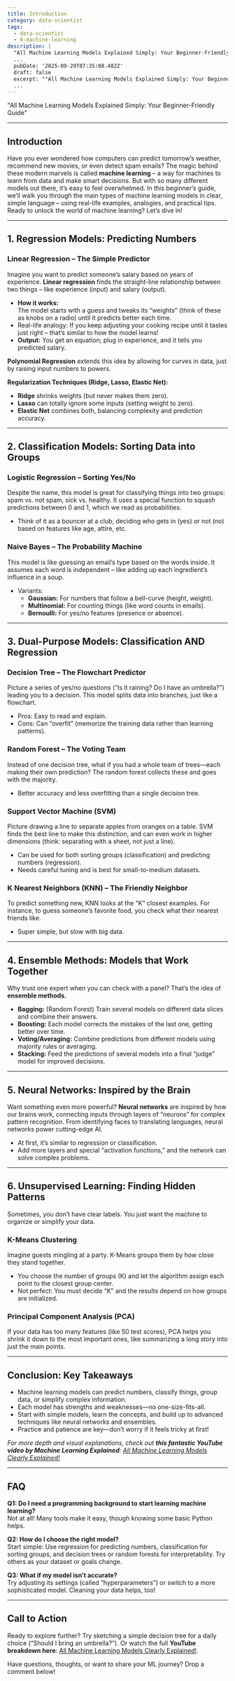 ```yaml
---
title: Introduction
category: data-scientist
tags:
  - data-scientist
  - 6-machine-learning
description: |
  "All Machine Learning Models Explained Simply: Your Beginner-Friendly Guide"\n--- Have you ever wondered how computers can predict tomorrow’s weather,
  ...
  pubDate: '2025-09-29T07:35:08.482Z'
  draft: false
  excerpt: ""All Machine Learning Models Explained Simply: Your Beginner-Friendly Guide"\n--- Have you ever wondered how computers can predict tomorrow’s weather,"
  ...
---
```


"All Machine Learning Models Explained Simply: Your Beginner-Friendly Guide"

---

## Introduction

Have you ever wondered how computers can predict tomorrow’s weather, recommend new movies, or even detect spam emails? The magic behind these modern marvels is called **machine learning** – a way for machines to learn from data and make smart decisions. But with so many different models out there, it’s easy to feel overwhelmed. In this beginner’s guide, we’ll walk you through the main types of machine learning models in clear, simple language – using real-life examples, analogies, and practical tips. Ready to unlock the world of machine learning? Let’s dive in!

---

## 1. Regression Models: Predicting Numbers

### **Linear Regression – The Simple Predictor**

Imagine you want to predict someone’s salary based on years of experience. **Linear regression** finds the straight-line relationship between two things – like experience (input) and salary (output).

- **How it works:**  
  The model starts with a guess and tweaks its “weights” (think of these as knobs on a radio) until it predicts better each time.
- Real-life analogy: If you keep adjusting your cooking recipe until it tastes just right – that’s similar to how the model learns!
- **Output:** You get an equation; plug in experience, and it tells you predicted salary.

**Polynomial Regression** extends this idea by allowing for curves in data, just by raising input numbers to powers.

**Regularization Techniques (Ridge, Lasso, Elastic Net):**
- **Ridge** shrinks weights (but never makes them zero).
- **Lasso** can totally ignore some inputs (setting weight to zero).
- **Elastic Net** combines both, balancing complexity and prediction accuracy.

---

## 2. Classification Models: Sorting Data into Groups

### **Logistic Regression – Sorting Yes/No**

Despite the name, this model is great for classifying things into two groups: spam vs. not spam, sick vs. healthy. It uses a special function to squash predictions between 0 and 1, which we read as probabilities.

- Think of it as a bouncer at a club, deciding who gets in (yes) or not (no) based on features like age, attire, etc.

### **Naive Bayes – The Probability Machine**

This model is like guessing an email’s type based on the words inside. It assumes each word is independent – like adding up each ingredient’s influence in a soup.

- Variants:
  - **Gaussian:** For numbers that follow a bell-curve (height, weight).
  - **Multinomial:** For counting things (like word counts in emails).
  - **Bernoulli:** For yes/no features (presence or absence).

---

## 3. Dual-Purpose Models: Classification AND Regression

### **Decision Tree – The Flowchart Predictor**

Picture a series of yes/no questions (“Is it raining? Do I have an umbrella?”) leading you to a decision. This model splits data into branches, just like a flowchart.

- Pros: Easy to read and explain.
- Cons: Can “overfit” (memorize the training data rather than learning patterns).

### **Random Forest – The Voting Team**

Instead of one decision tree, what if you had a whole team of trees—each making their own prediction? The random forest collects these and goes with the majority.

- Better accuracy and less overfitting than a single decision tree.

### **Support Vector Machine (SVM)**

Picture drawing a line to separate apples from oranges on a table. SVM finds the best line to make this distinction, and can even work in higher dimensions (think: separating with a sheet, not just a line).

- Can be used for both sorting groups (classification) and predicting numbers (regression).
- Needs careful tuning and is best for small-to-medium datasets.

### **K Nearest Neighbors (KNN) – The Friendly Neighbor**

To predict something new, KNN looks at the “K” closest examples. For instance, to guess someone’s favorite food, you check what their nearest friends like.

- Super simple, but slow with big data.

---

## 4. Ensemble Methods: Models that Work Together

Why trust one expert when you can check with a panel? That’s the idea of **ensemble methods.**

- **Bagging:** (Random Forest) Train several models on different data slices and combine their answers.
- **Boosting:** Each model corrects the mistakes of the last one, getting better over time.
- **Voting/Averaging:** Combine predictions from different models using majority rules or averaging.
- **Stacking:** Feed the predictions of several models into a final “judge” model for improved decisions.

---

## 5. Neural Networks: Inspired by the Brain

Want something even more powerful? **Neural networks** are inspired by how our brains work, connecting inputs through layers of “neurons” for complex pattern recognition. From identifying faces to translating languages, neural networks power cutting-edge AI.

- At first, it’s similar to regression or classification.
- Add more layers and special “activation functions,” and the network can solve complex problems.

---

## 6. Unsupervised Learning: Finding Hidden Patterns

Sometimes, you don’t have clear labels. You just want the machine to organize or simplify your data.

### **K-Means Clustering**

Imagine guests mingling at a party. K-Means groups them by how close they stand together.

- You choose the number of groups (K) and let the algorithm assign each point to the closest group center.
- Not perfect: You must decide “K” and the results depend on how groups are initialized.

### **Principal Component Analysis (PCA)**

If your data has too many features (like 50 test scores), PCA helps you shrink it down to the most important ones, like summarizing a long story into just the main points.

---

## Conclusion: Key Takeaways

- Machine learning models can predict numbers, classify things, group data, or simplify complex information.
- Each model has strengths and weaknesses—no one-size-fits-all.
- Start with simple models, learn the concepts, and build up to advanced techniques like neural networks and ensembles.
- Practice and patience are key—don’t worry if it feels tricky at first!

_For more depth and visual explanations, check out **this fantastic YouTube video by Machine Learning Explained**: [All Machine Learning Models Clearly Explained!](https://www.youtube.com/watch?v=0YdpwSYMY6I)_

---

## FAQ

**Q1: Do I need a programming background to start learning machine learning?**  
Not at all! Many tools make it easy, though knowing some basic Python helps.

**Q2: How do I choose the right model?**  
Start simple: Use regression for predicting numbers, classification for sorting groups, and decision trees or random forests for interpretability. Try others as your dataset or goals change.

**Q3: What if my model isn’t accurate?**  
Try adjusting its settings (called “hyperparameters”) or switch to a more sophisticated model. Cleaning your data helps, too!

---

## Call to Action

Ready to explore further? Try sketching a simple decision tree for a daily choice (“Should I bring an umbrella?”). Or watch the full **YouTube breakdown here**: [All Machine Learning Models Clearly Explained!](https://www.youtube.com/watch?v=0YdpwSYMY6I).

Have questions, thoughts, or want to share your ML journey? Drop a comment below!